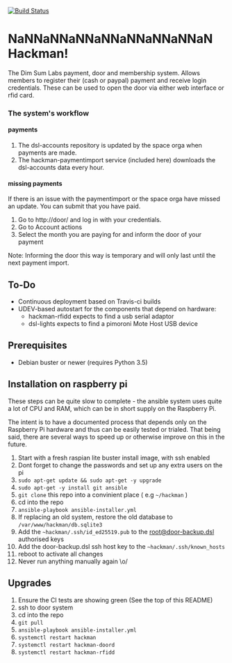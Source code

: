 [![Build Status](https://travis-ci.org/dimsumlabs/hackman.svg?branch=master)](https://travis-ci.org/dimsumlabs/hackman?branch=master)
# NaNNaNNaNNaNNaNNaNNaNNaN Hackman!
The Dim Sum Labs payment, door and membership system.
Allows members to register their (cash or paypal) payment and receive login credentials.
These can be used to open the door via either web interface or rfid card.

### The system's workflow

#### payments
1. The dsl-accounts repository is updated by the space orga when payments are made.
1. The hackman-paymentimport service (included here) downloads the dsl-accounts data every hour.

#### missing payments
If there is an issue with the paymentimport or the space orga have missed an update.
You can submit that you have paid.
1. Go to http://door/ and log in with your credentials.
1. Go to Account actions
1. Select the month you are paying for and inform the door of your payment

Note: Informing the door this way is temporary and will only last until the next payment import.

## To-Do
* Continuous deployment based on Travis-ci builds
* UDEV-based autostart for the components that depend on hardware:
  * hackman-rfidd expects to find a usb serial adaptor
  * dsl-lights expects to find a pimoroni Mote Host USB device

## Prerequisites
* Debian buster or newer (requires Python 3.5)

## Installation on raspberry pi
These steps can be quite slow to complete - the ansible system uses quite a
lot of CPU and RAM, which can be in short supply on the Raspberry Pi.

The intent is to have a documented process that depends only on the Raspberry
Pi hardware and thus can be easily tested or trialed.  That being said, there
are several ways to speed up or otherwise improve on this in the future.

1. Start with a fresh raspian lite buster install image, with ssh enabled
1. Dont forget to change the passwords and set up any extra users on the pi
1. `sudo apt-get update && sudo apt-get -y upgrade`
1. `sudo apt-get -y install git ansible`
1. `git clone` this repo into a convinient place ( e.g `~/hackman` )
1. cd into the repo
1. `ansible-playbook ansible-installer.yml`
1. If replacing an old system, restore the old database to `/var/www/hackman/db.sqlite3`
1. Add the `~hackman/.ssh/id_ed25519.pub` to the root@door-backup.dsl authorised keys
1. Add the door-backup.dsl ssh host key to the `~hackman/.ssh/known_hosts`
1. reboot to activate all changes
3. Never run anything manually again \o/

## Upgrades
1. Ensure the CI tests are showing green (See the top of this README)
2. ssh to door system
3. cd into the repo
1. `git pull`
1. `ansible-playbook ansible-installer.yml`
6. `systemctl restart hackman`
6. `systemctl restart hackman-doord`
6. `systemctl restart hackman-rfidd`

